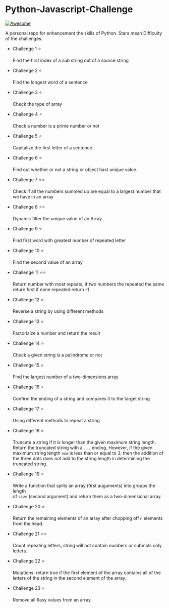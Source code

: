 # Python-Javascript-Challenge

[![Awesome](https://cdn.rawgit.com/sindresorhus/awesome/d7305f38d29fed78fa85652e3a63e154dd8e8829/media/badge.svg)](https://github.com/sindresorhus/awesome)

A personal repo for enhancement the skills of Python. Stars mean Difficulty of the challenges. 

* Challenge 1 :star:

    Find the first index of a sub string out of a source string

* Challenge 2 :star:

    Find the longest word of a sentence

* Challenge 3 :star:

    Check the type of array

* Challenge 4 :star:

    Check a number is a prime number or not  

* Challenge 5 :star:

    Capitalize the first letter of a sentence.

* Challenge 6 :star:

    Find out whether or not a string or object hast unique value.

* Challenge 7 :star::star:

    Check if all the numbers summed up are equal to a largest number that we have in an array

* Challenge 8 :star::star:

    Dynamic filter the unique value of an Array

* Challenge 9 :star:

    Find first word with greatest number of repeated letter

* Challenge 10 :star:

    Find the second value of an array

* Challenge 11 :star::star:

    Return number with most repeats, if two numbers the repeated the same return first if none repeated return -1

* Challenge 12 :star:

    Reverse a string by using different methods

* Challenge 13 :star:

    Factorialze a number and return the result

* Challenge 14 :star:

    Check a given string is a palindrome or not

* Challenge 15 :star:

    Find the largest number of a two-dimensions array

* Challenge 16 :star:

    Confirm the ending of a string and compares it to the target string

* Challenge 17 :star:

    Using different methods to repeat a string

* Challenge 18 :star:

    Truncate a string if it is longer than the given maximum string length.
    Return the truncated string with a `...` ending. However, if the given maximum
    string length `num` is less than or equal to 3, then the addition of the three dots
    does not add to the string length in determining the truncated string.

* Challenge 19 :star:

    Write a function that splits an array (first auguments) into groups the length  
    of `size` (second argument) and return them as a two-dimensional array.

* Challenge 20 :star:

    Return the remaining elements of an array after chopping off `n` elements from the head.

* Challenge 21 :star::star:

    Count repeating letters, string will not contain numbers or submols only letters.

* Challenge 22 :star:

    Mutations: return true if the first element of the array contains all of the letters of the string in the second element of the array.

* Challenge 23 :star:

    Remove all flasy values from an array.